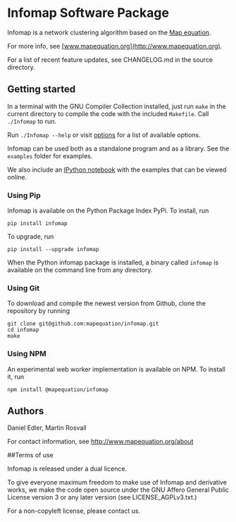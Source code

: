 # Infomap Software Package

Infomap is a network clustering algorithm based on the
[Map equation](http://www.mapequation.org/publications.html#Rosvall-Axelsson-Bergstrom-2009-Map-equation).

For more info, see [www.mapequation.org](http://www.mapequation.org).

For a list of recent feature updates, see CHANGELOG.md in the source directory.

## Getting started

In a terminal with the GNU Compiler Collection installed,
just run `make` in the current directory to compile the
code with the included `Makefile`. Call `./Infomap` to run.

Run `./Infomap --help` or visit [options](http://www.mapequation.org/code.html#Options)
for a list of available options.

Infomap can be used both as a standalone program and as a library.
See the `examples` folder for examples.

We also include an [IPython notebook](examples/python/infomap-examples.ipynb)
with the examples that can be viewed online.

### Using Pip

Infomap is available on the Python Package Index PyPi. To install, run
```
pip install infomap
```

To upgrade, run
```
pip install --upgrade infomap
```

When the Python infomap package is installed, a binary called `infomap` is
available on the command line from any directory.

### Using Git

To download and compile the newest version from Github, clone the repository
by running
```
git clone git@github.com:mapequation/infomap.git
cd infomap
make
```

### Using NPM

An experimental web worker implementation is available on NPM.
To install it, run
```
npm install @mapequation/infomap
```


## Authors

Daniel Edler, Martin Rosvall

For contact information, see http://www.mapequation.org/about


##Terms of use

Infomap is released under a dual licence.

To give everyone maximum freedom to make use of Infomap
and derivative works, we make the code open source under
the GNU Affero General Public License version 3 or any
later version (see LICENSE_AGPLv3.txt.)

For a non-copyleft license, please contact us.
